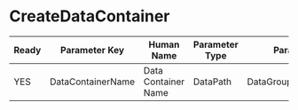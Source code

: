 # CreateDataContainer #

| Ready | Parameter Key | Human Name | Parameter Type | Parameter Class |
|-------|---------------|------------|-----------------|----------------|
| YES | DataContainerName | Data Container Name | DataPath | DataGroupCreationParameter |
